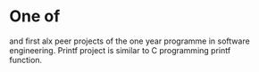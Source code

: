 <h1>One of</h1>
and first alx peer projects of the one year programme in software engineering.
Printf project is similar to C programming printf <br>function.
